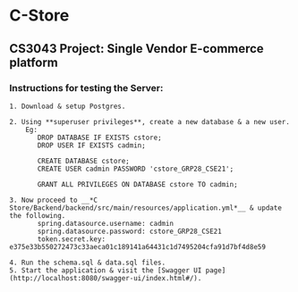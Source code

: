 # C-Store
## CS3043 Project: Single Vendor E-commerce platform

### Instructions for testing the Server:
    1. Download & setup Postgres.
    
    2. Using **superuser privileges**, create a new database & a new user.
        Eg: 
           DROP DATABASE IF EXISTS cstore;
           DROP USER IF EXISTS cadmin;
           
           CREATE DATABASE cstore;
           CREATE USER cadmin PASSWORD 'cstore_GRP28_CSE21';
           
           GRANT ALL PRIVILEGES ON DATABASE cstore TO cadmin;
           
    3. Now proceed to __*C Store/Backend/backend/src/main/resources/application.yml*__ & update the following.
           spring.datasource.username: cadmin
           spring.datasource.password: cstore_GRP28_CSE21
           token.secret.key: e375e33b550272473c33aeca01c189141a64431c1d7495204cfa91d7bf4d8e59
           
    4. Run the schema.sql & data.sql files.
    5. Start the application & visit the [Swagger UI page](http://localhost:8080/swagger-ui/index.html#/).
